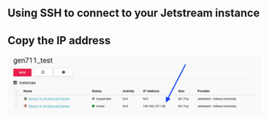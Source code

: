 Using SSH to connect to your Jetstream instance
---

## Copy the IP address

<img src="pics/ten.png" class="img-responsive" alt=""> </div>

